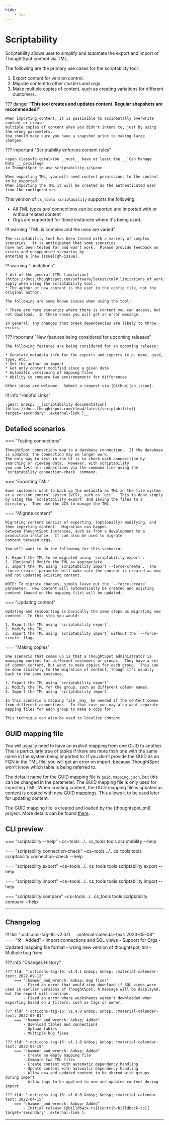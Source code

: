 ```yaml
---
hide:
    - toc
---
```


# Scriptability

Scriptability allows user to simplify and automate the export and import of ThoughtSpot content via TML.

The following are the primary use cases for the scriptability tool:

1. Export content for version control.
2. Migrate content to other clusters and orgs.
3. Make multiple copies of content, such as creating variations for different customers.

??? danger "__This tool creates and updates content.  Regular shapshots are recommended!__"

    When importing content, it is possisible to accidentally overwrite content or create 
    multiple copies of content when you didn't intend to, just by using the wrong parameters.
    You should make sure you have a snapshot prior to making large changes.

??? important "Scriptability enforces content rules"

    <span class=fc-coral>You __must__ have at least the __`Can Manage Data`__ privilege
    in ThoughtSpot to use scriptability.</span>

    When exporting TML, you will need content permissions to the content to be exported.  
    When importing the TML it will be created as the authenticated user from the configuration.

This version of `cs_tools scriptability` supports the following:

* All TML types _and_ connections can be exported and imported with or without related content
* Orgs are supported for those instances where it's being used.

!!! warning "TML is complex and the uses are varied"

    The scriptability tool has been tested with a variety of complex scenarios.  It is anticipated that some scenarios 
    have not been tested for and won't work.  Please provide feedback on errors and unsupported scenarios by 
    entering a [new issue][gh-issue].

!!! warning "Limitations"

    * All of the general [TML limitation](https://docs.thoughtspot.com/software/latest/tml#_limitations_of_working_with_tml_files) apply when using the scriptability tool.
    * The author of new content is the user in the config file, not the original author.

    The following are some known issues when using the tool:

    * There are rare scenarios where there is content you can access, but not download.  In these cases you will get an error message.

    In general, any changes that break dependencies are likely to throw errors.

??? important "New features being considered for upcoming releases"

    The following features are being considered for an upcoming release:

    * Generate metadata info for the exports and imports (e.g. name, guid, type, etc.)
    * Set the author on import
    * Get only content modified since a given date
    * Automatic versioning of mapping files
    * Ability to compare two environements for differences

    Other ideas are welcome.  Submit a request via [GitHub][gh_issue].


!!! info "Helpful Links"

    :gear: &nbsp; __[Scriptability documentation](https://docs.thoughtspot.com/cloud/latest/scriptability){ target='secondary' .external-link }__

## Detailed scenarios

=== "Testing connections"

    ThoughtSpot connections map to a database connection.  If the database is updated, the connection may no longer work.
    The only way to test in the UI is to check each connecition by searching or viewing data.  However, with scriptability
    you can test all connections via the command line using the `scriptability connection-check` command.

=== "Exporting TML"

    Some customers want to back up the metadata as TML in the file system or a version control system (VCS), such as `git`.  This is done simply by using the `scriptability export` and saving the files to a directory.  Then use the VCS to manage the TML. 

=== "Migrate content"

    Migrating content consist of exporting, (optionally) modifying, and then importing content.  Migration can happen 
    between ThoughtSpot Instances, such as from a development to a production instance.  It can also be used to migrate
    content between orgs.

    You will want to do the following for this scenario:

    1. Export the TML to be migrated using `scriptability export`.
    2. (Optional) Modify the TML as appropriate.  
    3. Import the TML using `scriptability import --force-create`.  The `force-create` parameter will make sure the content is created as new and not updating existing content.

    NOTE: To migrate changes, simply leave out the `--force-create` parameter.  New content will automatically be created and existing content (based on the mapping file) will be updated.

=== "Updating content"

    Updating and reimporting is basically the same steps as migrating new content.  In this step you would:

    1. Export the TML using `scriptability export`.
    2. Modify the TML.
    3. Import the TML using `scriptability import` without the `--force-create` flag.  

=== "Making copies"

    One scenario that comes up is that a ThoughtSpot administrator is managing content for different customers or groups.  They have a set of common content, but want to make copies for each group.  This can be done similarly to the migration of content, though it's usually back to the same instance.

    1. Export the TML using `scriptability export`.
    2. Modify the TML for the group, such as different column names.
    3. Import the TML using `scriptability import`.

    In this scenario a mapping file _may_ be needed if the content comes from different connections.  In that case you may also want separate mapping files for each group to make a copy for.

    This technique can also be used to localize content.

## GUID mapping file

You will usually need to have an explicit mapping from one GUID to another.  This is particularly true 
of tables if there are more than one with the same name in the system being imported to.  If you don't 
provide the GUID as an FQN in the TML file, you will get an error on import, because ThoughtSpot won't 
know which table is being referred to.

The default name for the GUID mapping file is `guid.mapping.json`, but this can be changed in the parameter.
The GUID mapping file is only used for importing TML.  When creating content, the GUID mapping file is updated as 
content is created with new GUID mappings.  This allows it to be used later for updating content.

The GUID mapping file is created and loaded by the [thoughtspot_tml] project.  More details can be found 
[there](https://github.com/thoughtspot/thoughtspot_tml).  

## CLI preview

=== "scriptability --help"
    ~cs~tools ../.. cs_tools tools scriptability --help

=== "scriptability connection-check"
    ~cs~tools ../.. cs_tools tools scriptability connection-check --help

=== "scriptability export"
    ~cs~tools ../.. cs_tools tools scriptability export --help

=== "scriptability import"
    ~cs~tools ../.. cs_tools tools scriptability import --help

=== "scriptability compare"
    ~cs~tools ../.. cs_tools tools scriptability compare --help

---

## Changelog

!!! tldr ":octicons-tag-16: v2.0.0 &nbsp; &nbsp; :material-calendar-text: 2023-05-08"
    === ":hammer_and_wrench: &nbsp; Added"
        - Import connections and SQL views
        - Support for Orgs
        - Updated mapping file format
        - Using new version of thoughtspot_tml
        - Multiple bug fixes

??? info "Changes History"

    ??? tldr ":octicons-tag-16: v1.4.1 &nbsp; &nbsp; :material-calendar-text: 2022-09-12"
        === ":hammer_and_wrench: &nbsp; Bug fixes"
            - Fixed an error that would stop download if SQL views were used in earlier versions of ThoughtSpot. A message will be displayed, but the export will continue.
            - Fixed an error where worksheets weren't downloaded when exporting based on a filters, such as tags or owner.

    ??? tldr ":octicons-tag-16: v1.4.0 &nbsp; &nbsp; :material-calendar-text: 2022-09-01"
        === ":hammer_and_wrench: &nbsp; Added"
            - Download tables and connections
            - Upload tables
            - Multiple bug fixes

    ??? tldr ":octicons-tag-16: v1.1.0 &nbsp; &nbsp; :material-calendar-text: 2022-07-19"
        === ":hammer_and_wrench: &nbsp; Added"
            - Create an empty mapping file
            - Compare two TML files
            - Create content with automatic dependency handling
            - Update content with automatic dependency handling  
            - Allow new and updated content to be shared with groups during import
            - Allow tags to be applied to new and updated content during import

    ??? tldr ":octicons-tag-16: v1.0.0 &nbsp; &nbsp; :material-calendar-text: 2022-04-15"
        === ":hammer_and_wrench: &nbsp; Added"
            - Initial release [@billdback-ts][contrib-billdback-ts]{ target='secondary' .external-link }.


---

[keep-a-changelog]: https://keepachangelog.com/en/1.0.0/
[gh-issue]: https://github.com/thoughtspot/cs_tools/issues/new/choose
[semver]: https://semver.org/spec/v2.0.0.html
[contrib-billdback-ts]: https://github.com/billdback-ts
